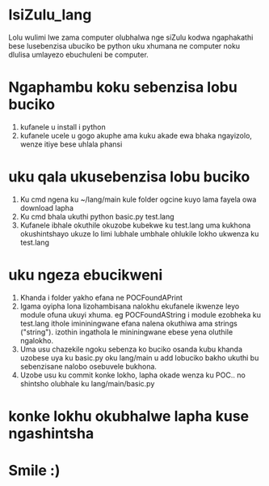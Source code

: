# IsiZulu_lang
Lolu wulimi lwe zama computer olubhalwa nge siZulu kodwa ngaphakathi bese lusebenzisa ubuciko be python uku xhumana ne computer noku dlulisa umlayezo ebuchuleni be computer.

# Ngaphambu koku sebenzisa lobu buciko
1) kufanele u install i python
2) kufanele ucele u gogo akuphe ama kuku akade ewa bhaka ngayizolo, wenze itiye bese uhlala phansi

# uku qala ukusebenzisa lobu buciko
1) Ku cmd ngena ku ~/lang/main kule folder ogcine kuyo lama fayela owa download lapha
2) Ku cmd bhala ukuthi python basic.py test.lang
3) Kufanele ibhale okuthile okuzobe kubekwe ku test.lang
  uma kukhona okushintshayo ukuze lo limi lubhale umbhale ohlukile lokho ukwenza ku test.lang

# uku ngeza ebucikweni
1) Khanda i folder yakho efana ne POCFoundAPrint
2) Igama oyipha lona lizohambisana nalokhu ekufanele ikwenze leyo module ofuna ukuyi xhuma. eg POCFoundAString i module ezobheka ku test.lang ithole imininingwane efana nalena okuthiwa ama strings ("string"). izothin ingathola le mininingwane ebese yena oluthile ngalokho.
3) Uma usu chazekile ngoku sebenza ko buciko osanda kubu khanda uzobese uya ku basic.py oku lang/main u add lobuciko bakho ukuthi bu sebenzisane nalobo osebuvele bukhona. 
4) Uzobe usu ku commit konke lokho, lapha okade wenza ku POC.. no shintsho olubhale ku lang/main/basic.py

# konke lokhu okubhalwe lapha kuse ngashintsha
# Smile :)
